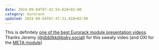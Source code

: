 ```yaml
---
date: 2024-09-04T07:42:54.620+02:00
category: eurorack
updated: 2024-09-04T07:47:31.818+02:00
---
```


This is definitely [one of the best Eurorack module presentation videos](https://youtu.be/38H8ROEElj8). Thanks Jeremy (@jjbbllkk@bsky.social) for this sweaty video (and OXI for the [META module](https://oxiinstruments.com/product/oxi-meta/))
